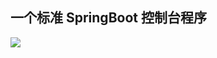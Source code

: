 ## 一个标准 SpringBoot 控制台程序 

![](https://mubu.com/document_image/607e33c9-c494-4dc5-9ce9-2fedded0cf90-661947.jpg)